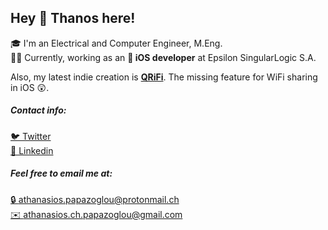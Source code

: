 ## Hey 👋 Thanos here!

🎓 I'm an Electrical and Computer Engineer, M.Eng.  
👨‍💻 Currently, working as an **🍏 iOS developer** at Epsilon SingularLogic S.A.

Also, my latest indie creation is <b>[QRiFi](https://qrifi.app)</b>. The missing feature for WiFi sharing in iOS 😲. 

##### Contact info:
[🐦 Twitter](https://twitter.com/A_Ch_Papazoglou)  
[🔗 Linkedin](https://www.linkedin.com/in/athanasios-papazoglou-2781a5134/)


##### Feel free to email me at:
[🔒 athanasios.papazoglou@protonmail.ch](mailto:athanasios.papazoglou@protonmail.ch)   
[✉️ athanasios.ch.papazoglou@gmail.com](mailto:athanasios.ch.papazoglou@gmail.com)

<!--
**athanasiospap/athanasiospap** is a ✨ _special_ ✨ repository because its `README.md` (this file) appears on your GitHub profile.

Here are some ideas to get you started:

- 🔭 I’m currently working on ...
- 🌱 I’m currently learning ...
- 👯 I’m looking to collaborate on ...
- 🤔 I’m looking for help with ...
- 💬 Ask me about ...
- 📫 How to reach me: ...
- 😄 Pronouns: ...
- ⚡ Fun fact: ...
-->
